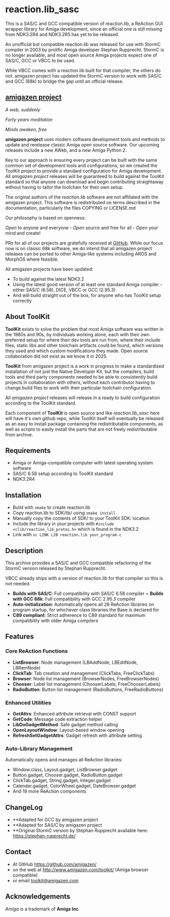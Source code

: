 # reaction.lib_sasc

This is a SAS/C and GCC compatible version of reaction.lib, a ReAction GUI wrapper library for Amiga development, since an official one is still missing from NDK3.2R4 and NDK3.2R5 has yet to be released.

An unofficial but compatible reaction.lib was released for use with StormC compiler in 2003 by prolific Amiga developer Stephan Rupprecht. StormC is no longer available, and most open source Amiga projects expect one of SAS/C, GCC or VBCC to be used.

While VBCC comes with a reaction.lib built for that compiler, the others do not. amigazen project has updated the StormC version to work with SAS/C and GCC (68k) to bridge the gap until an official release.

## [amigazen project](http://www.amigazen.com)

*A web, suddenly*

*Forty years meditation*

*Minds awaken, free*

**amigazen project** uses modern software development tools and methods to update and rerelease classic Amiga open source software. Our upcoming releases include a new AWeb, and a new Amiga Python 2.

Key to our approach is ensuring every project can be built with the same common set of development tools and configurations, so we created the ToolKit project to provide a standard configuration for Amiga development. All *amigazen project* releases will be guaranteed to build against the ToolKit standard so that anyone can download and begin contributing straightaway without having to tailor the toolchain for their own setup.

The original authors of the *reaction.lib* software are not affiliated with the amigazen project. This software is redistributed on terms described in the documentation, particularly the files COPYING or LICENSE.md

Our philosophy is based on openness:

*Open* to anyone and everyone	- *Open* source and free for all	- *Open* your mind and create!

PRs for all of our projects are gratefully received at [GitHub](https://github.com/amigazen/). While our focus now is on classic 68k software, we do intend that all amigazen project releases can be ported to other Amiga-like systems including AROS and MorphOS where feasible.

All amigazen projects have been updated:
- To build against the latest NDK3.2
- Using the latest good version of at least one standard Amiga compiler - either SAS/C (6.58), DICE, VBCC or GCC (2.95.3)
- And will build straight out of the box, for anyone who has ToolKit setup correctly

## About ToolKit

**ToolKit** exists to solve the problem that most Amiga software was written in the 1980s and 90s, by individuals working alone, each with their own preferred setup for where their dev tools are run from, where their include files, static libs and other toolchain artifacts could be found, which versions they used and which custom modifications they made. Open source collaboration did not exist as we know it in 2025. 

**ToolKit** from amigazen project is a work in progress to make a standardised installation of not just the Native Developer Kit, but the compilers, build tools and third party components needed to be able to consistently build projects in collaboration with others, without each contributor having to change build files to work with their particular toolchain configuration. 

All *amigazen project* releases will release in a ready to build configuration according to the ToolKit standard.

Each component of **ToolKit** is open source and like *reaction.lib_sasc* here will have it's own github repo, while ToolKit itself will eventually be released as an easy to install package containing the redistributable components, as well as scripts to easily install the parts that are not freely redistributable from archive.

## Requirements

- Amiga or Amiga-compatible computer with latest operating system software
- SAS/C 6.58 setup according to ToolKit standard
- NDK3.2R4

## Installation

- Build with `smake` to create reaction.lib
- Copy reaction.lib to SDK/lib/ using `smake install`
- Manually copy the contents of SDK/ to your ToolKit SDK: location
- Include the library in your projects with `#include <clib/reaction_lib_protos.h>` which is found in the NDK3.2
- Link with `sc LINK LIB reaction.lib your_program.c`

## Description

This archive provides a SAS/C and GCC compatible refactoring of the StormC version released by Stephan Rupprecht.

VBCC already ships with a version of reaction.lib for that compiler so this is not needed.

- **Builds with SAS/C**: Full compatibility with SAS/C 6.58 compiler 
= **Builds with GCC 68k**: Full compatibility with GCC 2.95.3 compiler
- **Auto-initialization**: Automatically opens all 28 ReAction libraries on program startup, for whichever class libraries the Base is declared for
- **C89 compliant**: Strict adherence to C89 standard for maximum compatibility with older Amiga compilers

## Features

### Core ReAction Functions
- **ListBrowser**: Node management (LBAddNode, LBEditNode, LBRemNode)
- **ClickTab**: Tab creation and management (ClickTabs, FreeClickTabs)
- **Browser**: Node list management (BrowserNodes, FreeBrowserNodes)
- **Chooser**: Label list management (ChooserLabels, FreeChooserLabels)
- **RadioButton**: Button list management (RadioButtons, FreeRadioButtons)

### Enhanced Utilities
- **GetAttrs**: Enhanced attribute retrieval with CONST support
- **GetCode**: Message code extraction helper
- **LibDoGadgetMethod**: Safe gadget method calling
- **OpenLayoutWindow**: Layout-based window opening
- **RefreshSetGadgetAttrs**: Gadget refresh with attribute setting

### Auto-Library Management
Automatically opens and manages all ReAction libraries:
- Window.class, Layout.gadget, ListBrowser.gadget
- Button.gadget, Chooser.gadget, RadioButton.gadget
- ClickTab.gadget, String.gadget, Integer.gadget
- Calendar.gadget, ColorWheel.gadget, DateBrowser.gadget
- And 19 more ReAction components

## ChangeLog

- **Adapted for GCC by amigazen project
- **Adapted for SAS/C by amigazen project
- **Original StormC version by Stephan Rupprecht available here: https://stephan-rupprecht.de/

## Contact 

- At GitHub https://github.com/amigazen/
- on the web at http://www.amigazen.com/toolkit/ (Amiga browser compatible)
- or email toolkit@amigazen.com

## Acknowledgements

*Amiga* is a trademark of **Amiga Inc**.  
